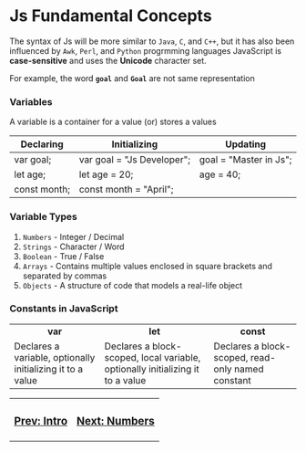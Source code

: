 # Js Fundamental Concepts
The syntax of Js will be more similar to `Java`, `C`, and `C++`, but it has also been influenced by `Awk`, `Perl`, and `Python` progrmming languages
JavaScript is **case-sensitive** and uses the **Unicode** character set. 

For example, the word **`goal`** and **`Goal`** are not same representation

### Variables 
A variable is a container for a value (or) stores a values

| **Declaring**  | **Initializing** | **Updating**
| ------------- | ------------- | -------------
| var goal; | var goal = "Js Developer"; | goal = "Master in Js";
let age; | let age = 20; | age = 40; |
const month; |const month = "April"; |

### Variable Types
1. `Numbers` - Integer / Decimal
2. `Strings` - Character / Word
3. `Boolean` - True / False
4. `Arrays` - Contains multiple values enclosed in square brackets and separated by commas
5. `Objects` -  A structure of code that models a real-life object

### Constants in JavaScript
<table>
<tbody>
<tr align="center">
<td><strong>var</strong></td>
<td><strong>let</strong></td>
<td><strong>const</strong></td>
</tr>
<tr>
<td>
Declares a variable, optionally initializing it to a value
</td>
<td>
Declares a block-scoped, local variable, optionally initializing it to a value
</td>
<td>
Declares a block-scoped, read-only named constant
</td>
</tr>
</tbody>
</table>


<table border="0">
<tr>
<td align="left"><h3><a href="/javascript">Prev: Intro</a></h3></td>
<td align="right"><h3><a href="02-Number-Operators">Next: Numbers</a></h3></td>
</tr>
</table>
